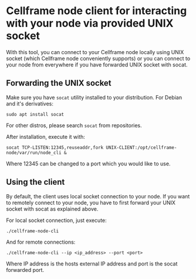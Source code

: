 # Cellframe node client for interacting with your node via provided UNIX socket

With this tool, you can connect to your Cellframe node locally using UNIX socket (which Cellframe node conveniently supports)
or you can connect to your node from everywhere if you have forwarded UNIX socket with socat.

## Forwarding the UNIX socket

Make sure you have `socat` utility installed to your distribution. For Debian and it's derivatives:

    sudo apt install socat

For other distros, please search `socat` from repositories.

After installation, execute it with:

    socat TCP-LISTEN:12345,reuseaddr,fork UNIX-CLIENT:/opt/cellframe-node/var/run/node_cli &

Where 12345 can be changed to a port which you would like to use.

## Using the client

By default, the client uses local socket connection to your node. If you want to remotely connect to your node, you have to first forward your UNIX socket with socat
as explained above.

For local socket connection, just execute:


    ./cellframe-node-cli


And for remote connections:


    ./cellframe-node-cli --ip <ip_address> --port <port>


Where IP address is the hosts external IP address and port is the socat forwarded port.